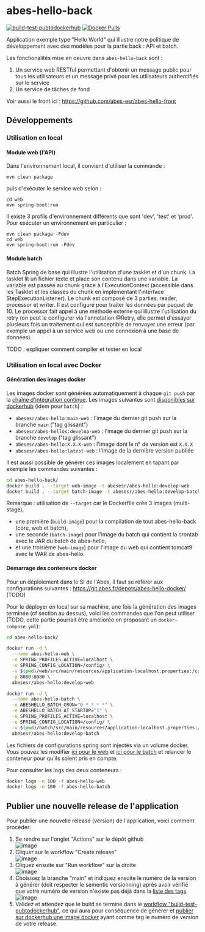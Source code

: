 # abes-hello-back

[![build-test-pubtodockerhub](https://github.com/abes-esr/abes-hello-back/actions/workflows/build-test-pubtodockerhub.yml/badge.svg)](https://github.com/abes-esr/abes-hello-back/actions/workflows/build-test-pubtodockerhub.yml) [![Docker Pulls](https://img.shields.io/docker/pulls/abesesr/abes-hello.svg)](https://hub.docker.com/r/abesesr/abes-hello/)

Application exemple type "Hello World" qui illustre notre politique de développement avec des modèles pour la partie back : API et batch.

Les fonctionalités mise en oeuvre dans ``abes-hello-back`` sont :
1. Un service web RESTful permettant d'obtenir un message public pour tous les utilisateurs et un message privé pour les utilisateurs authentifiés sur le  service
2. Un service de tâches de fond 

Voir aussi le front ici : https://github.com/abes-esr/abes-hello-front

## Développements

### Utilisation en local

#### Module web (l'API)

Dans l'environnement local, il convient d'utiliser la commande :

    mvn clean package   
    
puis d'exécuter le service web selon :
 
    cd web
    mvn spring-boot:run
    
Il existe 3 profils d'environnement différents que sont 'dev', 'test' et 'prod'. Pour exécuter un environnement en particulier : 

    mvn clean package -Pdev
    cd web
    mvn spring-boot:run -Pdev   

#### Module batch

Batch Spring de base qui illustre l'utilisation d'une tasklet et d'un chunk.
La tasklet lit un fichier texte et place son contenu dans une variable.
La variable est passée au chunk gràce à l'ExecutionContext (accessible dans les Tasklet et les classes du chunk en implémentant l'interface StepExecutionListener).
Le chunk est composé de 3 parties, reader, processor et writer.
Il est configuré pour traiter les données par paquet de 10.
Le processor fait appel à une méthode externe qui illustre l'utilisation du retry (on peut le configurer via l'annotation @Retry, elle permet d'essayer plusieurs fois un traitement qui est susceptible de renvoyer une erreur (par exemple un appel à un service web ou une connexion à une base de données).

TODO : expliquer comment compiler et tester en local

### Utilisation en local avec Docker

#### Génération des images docker

Les images docker sont générées automatiquement à chaque ``git push`` par la [chaîne d'intégration continue](https://github.com/abes-esr/abes-hello-back/actions/workflows/build-test-pubtodockerhub.yml). Les images suivantes sont [disponibles sur dockerhub](https://hub.docker.com/r/abesesr/abes-hello/tags) (idem pour ``batch``) :
- ``abesesr/abes-hello:main-web`` : l'image du dernier git push sur la branche ``main`` ("tag glissant")
- ``abesesr/abes-hellos:develop-web`` : l'image du dernier git push sur la branche ``develop`` ("tag glissant")
- ``abesesr/abes-hello:X.X.X-web`` : l'image dont le n° de version est ``X.X.X``
- ``abesesr/abes-hello:latest-web`` : l'image de la dernière version publiée

Il est aussi possible de générer ces images localement en tapant par exemple les commandes suivantes :
```bash
cd abes-hello-back/
docker build . --target web-image -t abesesr/abes-hello:develop-web
docker build . --target batch-image -t abesesr/abes-hello:develop-batch
```

Remarque : utilisation de ``--target`` car le Dockerfile crée 3 images (multi-stage),
- une première (``build-image``) pour la compilation de tout abes-hello-back (core, web et batch),
- une seconde (``batch-image``) pour l'image du batch qui contient la crontab avec le JAR du batch de abes-hello,
- et une troisième (``web-image``) pour l'image du web qui contient tomcat9 avec le WAR de abes-hello.

#### Démarrage des conteneurs docker

Pour un déploiement dans le SI de l'Abes, il faut se référer aux configurations suivantes :
https://git.abes.fr/depots/abes-hello-docker/ (TODO)

Pour le déployer en local sur sa machine, une fois la génération des images terminée (cf section au dessus), voici les commandes que l'on peut utiliser (TODO, cette partie pourrait être améliorée en proposant un ``docker-compose.yml``):
```bash
cd abes-hello-back/

docker run -d \
  --name abes-hello-web \
  -e SPRING_PROFILES_ACTIVE=localhost \
  -e SPRING_CONFIG_LOCATION=/config/ \
  -v $(pwd)/web/src/main/resources/application-localhost.properties:/config/application-localhost.properties \
  -p 8080:8080 \
  abesesr/abes-hello:develop-web

docker run -d \
  --name abes-hello-batch \
  -e ABESHELLO_BATCH_CRON="0 * * * *" \
  -e ABESHELLO_BATCH_AT_STARTUP="1" \
  -e SPRING_PROFILES_ACTIVE=localhost \
  -e SPRING_CONFIG_LOCATION=/config/ \
  -v $(pwd)/batch/src/main/resources/application-localhost.properties:/config/application-localhost.properties \
  abesesr/abes-hello:develop-batch
```
Les fichiers de configurations spring sont injectés via un volume docker. Vous pouvez les modifier [ici pour le web](https://github.com/abes-esr/abes-hello-back/blob/main/batch/src/main/resources/application-localhost.properties) et [ici pour le batch](https://github.com/abes-esr/abes-hello-back/blob/main/batch/src/main/resources/application-localhost.properties) et relancer le conteneur pour qu'ils soient pris en compte.


Pour consulter les logs des deux conteneurs :
```bash
docker logs -n 100 -f abes-hello-web
docker logs -n 100 -f abes-hello-batch
```



## Publier une nouvelle release de l'application

Pour publier une nouvelle release (version) de l'application, voici comment procéder:
1. Se rendre sur l'onglet "Actions" sur le dépôt github  
   ![image](https://user-images.githubusercontent.com/328244/159044287-67c7131f-8663-4452-b7fa-55aa8c695692.png)
2. Cliquer sur le workflow "Create release"  
   ![image](https://user-images.githubusercontent.com/328244/159044427-d36ae0d6-51cc-4f69-a855-097c162ba100.png)
3. Cliquez ensuite sur "Run workflow" sur la droite  
   ![image](https://user-images.githubusercontent.com/328244/159044539-57b57fba-15b8-440d-94e7-1ee859566a04.png)
4. Choisisez la branche "main" et indiquez ensuite le numéro de la version à générer (doit respecter le sementic versionning) après avoir vérifié que votre numéro de version n'existe pas déjà dans la [liste des tags](https://github.com/abes-esr/abes-hello-back/tags)  
   ![image](https://user-images.githubusercontent.com/328244/159044729-e9cc0d7a-abe3-401f-a246-84e577670493.png)
5. Validez et attendez que le build se termine dans le [workflow "build-test-pubtodockerhub"](https://github.com/abes-esr/abes-hello-back/actions/workflows/build-test-pubtodockerhub.yml), ce qui aura pour conséquence  de générer et [publier sur dockerhub une image docker](https://hub.docker.com/r/abesesr/abes-hello/) ayant comme tag le numéro de version de votre release.
